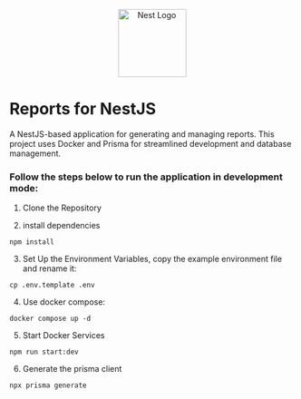 <p align="center">
  <a href="http://nestjs.com/" target="blank"><img src="https://nestjs.com/img/logo-small.svg" width="120" alt="Nest Logo" /></a>
</p>

# Reports for NestJS

A NestJS-based application for generating and managing reports. This project uses Docker and Prisma for streamlined development and database management.


### Follow the steps below to run the application in development mode:

1. Clone the Repository

2. install dependencies
```
npm install
```


3. Set Up the Environment Variables, copy the example environment file and rename it:
```
cp .env.template .env
```


4. Use docker compose:
```
docker compose up -d
```

5. Start Docker Services

```
npm run start:dev
```


6. Generate the prisma client
```
npx prisma generate
```